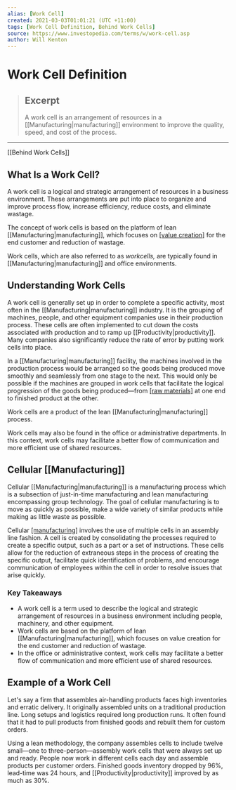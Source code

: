 ```yaml
---
alias: [Work Cell]
created: 2021-03-03T01:01:21 (UTC +11:00)
tags: [Work Cell Definition, Behind Work Cells]
source: https://www.investopedia.com/terms/w/work-cell.asp
author: Will Kenton
---
```


# Work Cell Definition

> ## Excerpt
> A work cell is an arrangement of resources in a [[Manufacturing|manufacturing]] environment to improve the quality, speed, and cost of the process.

---

[[Behind Work Cells]]
## What Is a Work Cell?

A work cell is a logical and strategic arrangement of resources in a business environment. These arrangements are put into place to organize and improve process flow, increase efficiency, reduce costs, and eliminate wastage.

The concept of work cells is based on the platform of lean [[Manufacturing|manufacturing]], which focuses on [[value creation]](https://www.investopedia.com/articles/investing/111014/basics-value-chain-analysis.asp) for the end customer and reduction of wastage.

Work cells, which are also referred to as _workcells,_ are typically found in [[Manufacturing|manufacturing]] and office environments.

## Understanding Work Cells

A work cell is generally set up in order to complete a specific activity, most often in the [[Manufacturing|manufacturing]] industry. It is the grouping of machines, people, and other equipment companies use in their production process. These cells are often implemented to cut down the costs associated with production and to ramp up [[Productivity|productivity]]. Many companies also significantly reduce the rate of error by putting work cells into place.

In a [[Manufacturing|manufacturing]] facility, the machines involved in the production process would be arranged so the goods being produced move smoothly and seamlessly from one stage to the next. This would only be possible if the machines are grouped in work cells that facilitate the logical progression of the goods being produced—from [[raw materials]](https://www.investopedia.com/terms/r/rawmaterials.asp) at one end to finished product at the other.

Work cells are a product of the lean [[Manufacturing|manufacturing]] process.

Work cells may also be found in the office or administrative departments. In this context, work cells may facilitate a better flow of communication and more efficient use of shared resources.

## Cellular [[Manufacturing]]

Cellular [[Manufacturing|manufacturing]] is a manufacturing process which is a subsection of just-in-time manufacturing and lean manufacturing encompassing group technology. The goal of cellular manufacturing is to move as quickly as possible, make a wide variety of similar products while making as little waste as possible.

Cellular [[manufacturing]](https://www.investopedia.com/articles/financial-analysis/091016/key-financial-ratios-[[Manufacturing|manufacturing]]-companies.asp) involves the use of multiple cells in an assembly line fashion. A cell is created by consolidating the processes required to create a specific output, such as a part or a set of instructions. These cells allow for the reduction of extraneous steps in the process of creating the specific output, facilitate quick identification of problems, and encourage communication of employees within the cell in order to resolve issues that arise quickly.

### Key Takeaways

-   A work cell is a term used to describe the logical and strategic arrangement of resources in a business environment including people, machinery, and other equipment.
-   Work cells are based on the platform of lean [[Manufacturing|manufacturing]], which focuses on value creation for the end customer and reduction of wastage.
-   In the office or administrative context, work cells may facilitate a better flow of communication and more efficient use of shared resources.

## Example of a Work Cell

Let's say a firm that assembles air-handling products faces high inventories and erratic delivery. It originally assembled units on a traditional production line. Long setups and logistics required long production runs. It often found that it had to pull products from finished goods and rebuilt them for custom orders.

Using a lean methodology, the company assembles cells to include twelve small—one to three-person—assembly work cells that were always set up and ready. People now work in different cells each day and assemble products per customer orders. Finished goods inventory dropped by 96%, lead-time was 24 hours, and [[Productivity|productivity]] improved by as much as 30%.
